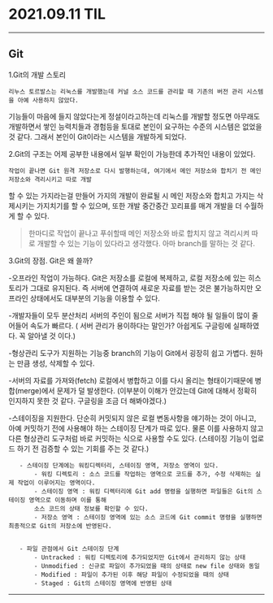 2021.09.11 TIL
===
---
Git
--
1.Git의 개발 스토리

    리누스 토르발스는 리눅스를 개발했는데 커널 소스 코드를 관리할 때 기존의 버전 관리 시스템을 아예 사용하지 않았다.
기능들이 마음에 들지 않았다는게 정설이라고하는데 리눅스를 개발할 정도면 아무래도 개발하면서 쌓인 능력치들과 경험등을
토대로 본인이 요구하는 수준의 시스템은 없었을 것 같다. 그래서 본인이 Git이라는 시스템을 개발하게 되었다.


2.Git의 구조는 어제 공부한 내용에서 일부 확인이 가능한데 추가적인 내용이 있었다.

    작업이 끝나면 Git 원격 저장소로 다시 발행하는데, 여기에서 메인 저장소와 합치기 전 메인 저장소와 격리시키고 따로 개발
할 수 있는 가지라는걸 만들어 가지의 개발이 완료될 시 메인 저장소와 합치고 가지는 삭제시키는 가지치기를 할 수 있으며,
또한 개발 중간중간 꼬리표를 매겨 개발을 더 수월하게 할 수 있다.

>한마디로 작업이 끝나고 푸쉬할때 메인 저장소와 바로 합치지 않고 격리시켜 따로 개발할 수 있는 기능이 있다라고 생각했다.
아마 branch를 말하는 것 같다.

3.Git의 장점. Git은 왜 쓸까?


-오프라인 작업이 가능하다. Git은 저장소를 로컬에 복제하고, 로컬 저장소에 있는 히스토리가 그대로 유지된다.
즉 서버에 연결하여 새로운 자료를 받는 것은 불가능하지만 오프라인 상태에서도 대부분의 기능을 이용할 수 있다.


-개발자들이 모두 분산처리 서버의 주인이 됨으로 서버가 직접 해야 될 일들이 많이 줄어들어 속도가 빠르다.
( 서버 관리가 용이하다는 말인가? 아쉽게도 구글링에 실패하였다. 꼭 알아낼 것 이다.)


-형상관리 도구가 지원하는 기능중 branch의 기능이 Git에서 굉장히 쉽고 가볍다. 원하는 만큼 생성, 삭제할 수 있다.


-서버의 자료를 가져와(fetch) 로컬에서 병합하고 이를 다시 올리는 형태이기때문에 병합(merge)에서 문제가 덜 발생한다.
(이부분이 이해가 안갔는데 Git에 대해서 정확히 인지하지 못한 것 같다. 구글링을 조금 더 해봐야겠다.)


-스테이징을 지원한다. 단순히 커밋되지 않은 로컬 변동사항을 얘기하는 것이 아니고, 아예 커밋하기 전에 사용해야 하는
스테이징 단계가 따로 있다. 물론 이를 사용하지 않고 다른 형상관리 도구처럼 바로 커밋하는 식으로 사용할 수도 있다.
(스테이징 기능이 업로드 하기 전 검증할 수 있는 기회를 주는 것 같다.)


       - 스테이징 단계에는 워킹디렉터리, 스테이징 영역, 저장소 영역이 있다.
           - 워킹 디렉토리 : 소스 코드를 작업하는 영역으로 코드를 추가, 수정 삭제하는 실제 작업이 이루어지는 영역이다.
           - 스테이징 영역 : 워킹 디렉터리에 Git add 명령을 실행하면 파일들은 Git의 스테이징 영역으로 이동하며 이를 통해
           소스 코드의 상태 정보를 확인할 수 있다.
           - 저장소 영역 : 스테이징 영역에 있는 소스 코드에 Git commit 명령을 실행하면 최종적으로 Git의 저장소에 반영된다.


       - 파일 관점에서 Git 스테이징 단계
           - Untracked : 워킹 디렉토리에 추가되었지만 Git에서 관리하지 않는 상태
           - Unmodified : 신규로 파일이 추가되었을 때의 상태로 new file 상태와 동일
           - Modified : 파일이 추가된 이후 해당 파일이 수정되었을 때의 상태
           - Staged : Git의 스테이징 영역에 반영된 상태

---
